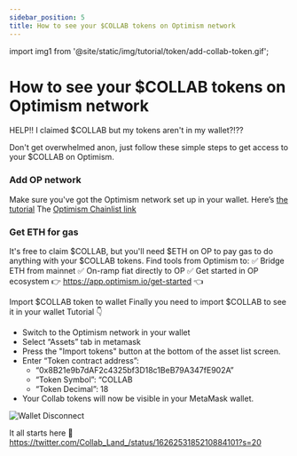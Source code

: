 ```yaml
---
sidebar_position: 5
title: How to see your $COLLAB tokens on Optimism network
---
```


import img1 from '@site/static/img/tutorial/token/add-collab-token.gif';

# How to see your $COLLAB tokens on Optimism network

HELP!! I claimed $COLLAB but my tokens aren't in my wallet?!??

Don't get overwhelmed anon, just follow these simple steps to get access to your $COLLAB on Optimism.

### Add OP network
Make sure you've got the Optimism network set up in your wallet.
Here’s [the tutorial](https://www.loom.com/share/7edd622586074f52ac734102da24a3d1) 
The [Optimism Chainlist link](https://chainlist.org/chain/10)

### Get ETH for gas
It's free to claim $COLLAB, but you'll need $ETH on OP to pay gas to do anything with your $COLLAB tokens.
Find tools from Optimism to:
✅ Bridge ETH from mainnet
✅ On-ramp fiat directly to OP
✅ Get started in OP ecosystem
👉 https://app.optimism.io/get-started 👈

Import $COLLAB token to wallet
Finally you need to import $COLLAB to see it in your wallet
Tutorial 👇

- Switch to the Optimism network in your wallet
- Select “Assets” tab in metamask
- Press the "Import tokens" button at the bottom of the asset list screen.
- Enter “Token contract address”: 
    - “0x8B21e9b7dAF2c4325bf3D18c1BeB79A347fE902A” 
    - “Token Symbol”: “COLLAB
    - “Token Decimal”: 18
- Your Collab tokens will now be visible in your MetaMask wallet.

<div class="text--center">
  <img  src={img1} alt="Wallet Disconnect" />
</div>

It all starts here 👀
https://twitter.com/Collab_Land_/status/1626253185210884101?s=20 
